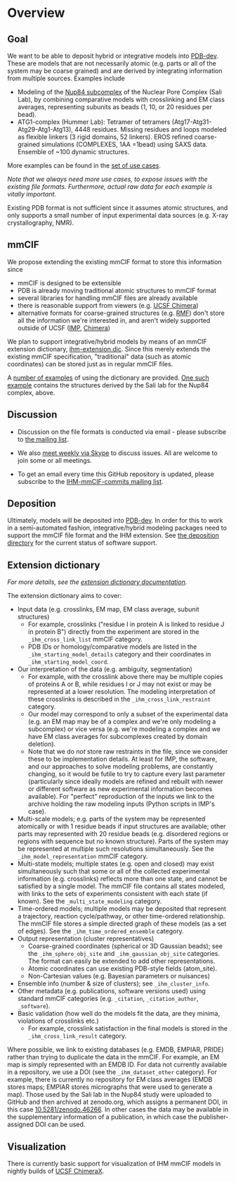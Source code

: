 # Overview

## Goal

We want to be able to deposit hybrid or integrative models into [PDB-dev](https://pdb-dev.rcsb.rutgers.edu/).
These are models that are not necessarily atomic (e.g. parts or all of the
system may be coarse grained) and are derived by integrating information
from multiple sources. Examples include

 - Modeling of the [Nup84 subcomplex](https://salilab.org/nup84)
   of the Nuclear Pore Complex (Sali Lab), by combining comparative models
   with crosslinking and EM class averages, representing subunits as beads
   (1, 10, or 20 residues per bead).
 - ATG1-complex (Hummer Lab): Tetramer of tetramers
   (Atg17-Atg31-Atg29-Atg1-Atg13), 4448 residues. Missing residues and
   loops modeled as flexible linkers (3 rigid domains, 52 linkers).
   EROS refined coarse-grained simulations (COMPLEXES, 1AA =1bead) using
   SAXS data. Ensemble of ~100 dynamic structures.

More examples can be found in the [set of use cases](https://github.com/ihmwg/IHM-dictionary/wiki/Use-cases).

*Note that we always need more use cases, to expose issues with the existing
file formats. Furthermore, actual raw data for each example is vitally
important.*

Existing PDB format is not sufficient since it assumes atomic structures,
and only supports a small number of input experimental data sources (e.g.
X-ray crystallography, NMR).

## mmCIF

We propose extending the existing mmCIF format to store this information
since

 - mmCIF is designed to be extensible
 - PDB is already moving traditional atomic structures to mmCIF format
 - several libraries for handling mmCIF files are already available
 - there is reasonable support from viewers (e.g. [UCSF Chimera](https://www.cgl.ucsf.edu/chimera/))
 - alternative formats for coarse-grained structures
   (e.g. [RMF](https://integrativemodeling.org/rmf/)) don't store all the
   information we're interested in, and aren't widely supported outside
   of UCSF ([IMP](https://integrativemodeling.org/),
   [Chimera](https://www.cgl.ucsf.edu/chimera/))

We plan to support integrative/hybrid models by means of an mmCIF extension
dictionary, [ihm-extension.dic](ihm-extension.dic). Since this merely extends the existing mmCIF
specification, "traditional" data (such as atomic coordinates) can be stored
just as in regular mmCIF files.

A [number of examples](examples/) of using the dictionary are provided.
[One such example](examples/nup84/nup84.cif) contains the structures derived by the Sali lab
for the Nup84 complex, above.

## Discussion

 - Discussion on the file formats is conducted via email - please subscribe to
   [the mailing list](https://salilab.org/mailman/listinfo/ihm-repval).

 - We also [meet weekly via Skype](https://github.com/ihmwg/IHM-dictionary/wiki/Meetings) to discuss issues. All are
   welcome to join some or all meetings.

 - To get an email every time this GitHub repository is updated, please
   subscribe to the [IHM-mmCIF-commits mailing list](https://salilab.org/mailman/listinfo/ihm-mmcif-commits).

## Deposition

Ultimately, models will be deposited into [PDB-dev](https://pdb-dev.rcsb.rutgers.edu/).
In order for this to work in a semi-automated fashion, integrative/hybrid
modeling packages need to support the mmCIF file format and the IHM extension.
See [the deposition directory](deposition) for the current status of
software support.

## Extension dictionary

*For more details, see the [extension dictionary documentation](dictionary_documentation/documentation.md).*

The extension dictionary aims to cover:

 - Input data (e.g. crosslinks, EM map, EM class average, subunit structures)
   - For example, crosslinks ("residue I in protein A is linked to residue J
     in protein B") directly from the experiment are stored in the
     `_ihm_cross_link_list` mmCIF category.
   - PDB IDs or homology/comparative models are listed in the
     `_ihm_starting_model_details` category and their coordinates in
     `_ihm_starting_model_coord`.
 - Our interpretation of the data (e.g. ambiguity, segmentation)
   - For example, with the crosslink above there may be multiple copies of
     proteins A or B, while residues I or J may not exist or may be
     represented at a lower resolution. The modeling interpretation of these
     crosslinks is described in the `_ihm_cross_link_restraint` category.
   - Our model may correspond to only a subset of the experimental data
     (e.g. an EM map may be of a complex and we're only modeling a subcomplex)
     or vice versa (e.g. we're modeling a complex and we have EM class
     averages for subcomplexes created by domain deletion).
   - Note that we do *not* store raw restraints in the file, since we consider
     these to be implementation details. At least for IMP, the software, and
     our approaches to solve modeling problems, are constantly changing, so
     it would be futile to try to capture every last parameter (particularly
     since ideally models are refined and rebuilt with newer or different
     software as new experimental information becomes available). For
     "perfect" reproduction of the inputs we link to the archive holding
     the raw modeling inputs (Python scripts in IMP's case).
 - Multi-scale models; e.g. parts of the system may be represented atomically
   or with 1 residue beads if input structures are available; other parts may
   represented with 20 residue beads (e.g. disordered regions or regions with
   sequence but no known structure). Parts of the system may be
   represented at multiple such resolutions simultaneously. See the
   `_ihm_model_representation` mmCIF category.
 - Multi-state models; multiple states (e.g. open and closed) may exist
   simultaneously such that some or all of the collected experimental
   information (e.g. crosslinks) reflects more than one state, and cannot
   be satisfied by a single model. The mmCIF file contains all states modeled,
   with links to the sets of experiments consistent with each
   state (if known). See the `_multi_state_modeling` category.
 - Time-ordered models; multiple models may be deposited that represent
   a trajectory, reaction cycle/pathway, or other time-ordered relationship.
   The mmCIF file stores a simple directed graph of these models (as a set
   of edges). See the `_ihm_time_ordered_ensemble` category.
 - Output representation (cluster representatives)
   - Coarse-grained coordinates (spherical or 3D Gaussian beads); see the
     `_ihm_sphere_obj_site` and `_ihm_gaussian_obj_site` categories. The
     format can easily be extended to add other representations.
   - Atomic coordinates can use existing PDB-style fields (atom_site).
   - Non-Cartesian values (e.g. Bayesian parameters or nuisances)
 - Ensemble info (number & size of clusters); see `_ihm_cluster_info`.
 - Other metadata (e.g. publications, software versions used) using standard
   mmCIF categories (e.g. `_citation`, `_citation_author`, `_software`).
 - Basic validation (how well do the models fit the data, are they minima,
   violations of crosslinks etc.)
   - For example, crosslink satisfaction in the final models is stored in
     the `_ihm_cross_link_result` category.

Where possible, we link to existing databases (e.g. EMDB, EMPIAR, PRIDE) rather
than trying to duplicate the data in the mmCIF. For example, an EM map is
simply represented with an EMDB ID. For data not currently available in a
repository, we use a DOI (see the `_ihm_dataset_other` category).
For example, there is currently no repository for
EM class averages (EMDB stores maps; EMPIAR stores micrographs that were used
to generate a map). Those used by the Sali lab in the Nup84 study were uploaded
to GitHub and then archived at zenodo.org, which assigns a permanent DOI,
in this case [10.5281/zenodo.46266](http://dx.doi.org/10.5281/zenodo.46266).
In other cases the data may be available in the supplementary information of
a publication, in which case the publisher-assigned DOI can be used.

## Visualization

There is currently basic support for visualization of IHM mmCIF models
in nightly builds of [UCSF ChimeraX](https://www.cgl.ucsf.edu/chimerax/).
